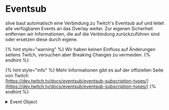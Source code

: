 # Eventsub

slive baut automatisch eine Verbindung zu Twitch's Eventsub auf und leitet alle verfügbaren Events an das Overlay weiter. Zur eigenen Sicherheit entfernen wir Informationen, die auf die Verbindung zurückzuführen sind oder ersetzen diese durch eigene.

{% hint style="warning" %}
Wir haben keinen Einfluss auf Änderungen seitens Twitch, versuchen aber Breaking Changes zu vermeiden.
{% endhint %}

{% hint style="info" %}
Mehr Informationen gibt es auf der offiziellen Seite von Twitch\
[https://dev.twitch.tv/docs/eventsub/eventsub-subscription-types/](https://dev.twitch.tv/docs/eventsub/eventsub-subscription-types/)
{% endhint %}

<details>

<summary>Event Object</summary>

<pre class="language-json"><code class="lang-json">{
    "ID": "OB2OF_EVENTSUB",
    "CODE": 200,
    "MESSAGE": "A new EventSub notification was received. Check the official Docs for more information: https://dev.twitch.tv/docs/eventsub/eventsub-subscription-types/",
    "DATA": {
        "subscription": {
            "id": "<a data-footnote-ref href="#user-content-fn-1">valWdj9a2YJPLR2tACatmsd9Hy3FwKMnuDz7xmG9wRA=</a>",
            "type": "channel.subscription.message",
            "version": "1",
            "created_at": "2023-10-08T18:48:44.422343786Z"
        },
        "event": {
            "user_id": "131501829",
            "user_login": "tjc_bot",
            "user_name": "TJC_Bot",
            "broadcaster_user_id": "31021656",
            "broadcaster_user_login": "thejocraft_live",
            "broadcaster_user_name": "thejocraft_live",
            "message": {
                "text": "Wusstest du, dass man einen Netherstern mit einem Eimer Wasser fangen kann? Nein? Kein Wunder denn dieser Fakt wurde Ihnen präsentiert von: Google Bard.",
                "emotes": null
            },
            "tier": "1000",
            "cumulative_months": 56,
            "streak_months": 32,
            "duration_months": 0
        }
    }
}
</code></pre>

</details>

[^1]: Wird von uns durch eine eigene ID ersetzt
